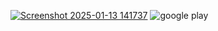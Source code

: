 [![Screenshot 2025-01-13 141737](https://github.com/user-attachments/assets/572332ef-df3c-43af-a155-6ac6e9f0c7c0)](https://drive.google.com/drive/folders/1oGEsHsjYnZd5Cbb8KuX22IkEitc4vq1X?usp=drive_link)
![google play](https://github.com/user-attachments/assets/ce11ad98-2028-451e-a2be-216dce111265)
